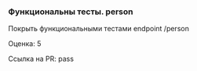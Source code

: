 ### Функциональны тесты. person

Покрыть функциональными тестами endpoint /person 

Оценка: 5

Ссылка на PR: pass
